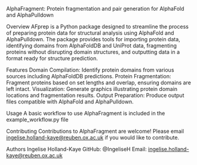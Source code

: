 AlphaFragment: Protein fragmentation and pair generation for AlphaFold and AlphaPulldown

Overview
AFprep is a Python package designed to streamline the process of preparing protein data for structural analysis using AlphaFold and AlphaPulldown. The package provides tools for importing protein data, identifying domains from AlphaFoldDB and UniProt data, fragmenting proteins without disrupting domain structures, and outputting data in a format ready for structure prediction.

Features
Domain Compilation: Identify protein domains from various sources including AlphaFoldDB predictions.
Protein Fragmentation: Fragment proteins based on set lengths and overlap, ensuring domains are left intact.
Visualization: Generate graphics illustrating protein domain locations and fragmentation results.
Output Preparation: Produce output files compatible with AlphaFold and AlphaPulldown.

Usage
A basic workflow to use AlphaFragment is included in the example_workflow.py file

Contributing
Contributions to AlphaFragment are welcome! Please email ingelise.holland-kaye@reuben.ox.ac.uk if you would like to contribute.

Authors
Ingelise Holland-Kaye
GitHub: @IngeliseH
Email: ingelise.holland-kaye@reuben.ox.ac.uk